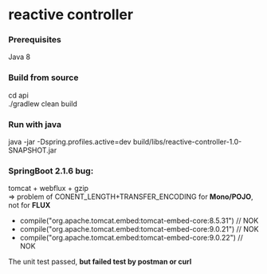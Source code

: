 # reactive controller

### Prerequisites

Java 8

### Build from source

cd api  
./gradlew clean build

### Run with java

java -jar -Dspring.profiles.active=dev build/libs/reactive-controller-1.0-SNAPSHOT.jar


### SpringBoot 2.1.6 bug:

tomcat + webflux + gzip  
=> problem of CONENT_LENGTH+TRANSFER_ENCODING for <b>Mono/POJO</b>, not for <b>FLUX</b>

-  compile("org.apache.tomcat.embed:tomcat-embed-core:8.5.31") // NOK
-  compile("org.apache.tomcat.embed:tomcat-embed-core:9.0.21") // NOK
-  compile("org.apache.tomcat.embed:tomcat-embed-core:9.0.22") // NOK

The unit test passed, 
<b>but failed test by postman or curl